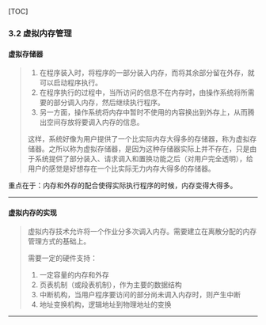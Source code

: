 [TOC]

### 3.2 虚拟内存管理

#### 虚拟存储器

> 1. 在程序装入时，将程序的一部分装入内存，而将其余部分留在外存，就可以启动程序执行。
> 2. 在程序执行的过程中，当所访问的信息不在内存时，由操作系统将所需要的部分调入内存，然后继续执行程序。
> 3. 另一方面，操作系统将内存中暂时不使用的内容换出到外存上，从而腾出空间存放将要调入内存的信息。
>
> 这样，系统好像为用户提供了一个比实际内存大得多的存储器，称为虚拟存储器。之所以称为虚拟存储器，是因为这种存储器实际上并不存在，只是由于系统提供了部分装入、请求调入和置换功能之后（对用户完全透明），给用户的感觉是好想存在一个比实际无力内存大得多的存储器。

重点在于：内存和外存的配合使得实际执行程序的时候，内存变得大得多。

-----------

#### 虚拟内存的实现

> 虚拟内存技术允许将一个作业分多次调入内存。需要建立在离散分配的内存管理方式的基础上。
>
> 需要一定的硬件支持：
>
> 1. 一定容量的内存和外存
> 2. 页表机制（或段表机制），作为主要的数据结构
> 3. 中断机构，当用户程序要访问的部分尚未调入内存时，则产生中断
> 4. 地址变换机构，逻辑地址到物理地址的变换

-----------